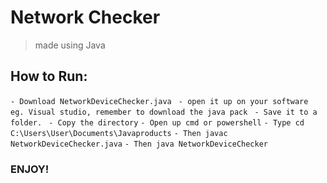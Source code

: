 # Network Checker

> made using Java

## How to Run:
 `- Download NetworkDeviceChecker.java`
` - open it up on your software eg. Visual studio, remember to download the java pack`
` - Save it to a folder.`
` - Copy the directory`
 `- Open up cmd or powershell`
 `- Type cd C:\Users\User\Documents\Javaproducts`
 `- Then javac NetworkDeviceChecker.java`
` - Then java NetworkDeviceChecker `


### ENJOY!
  
